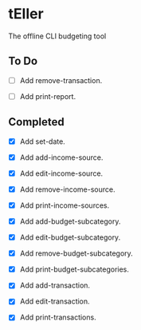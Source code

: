 # tEller

The offline CLI budgeting tool

## To Do

- [ ] Add remove-transaction.

- [ ] Add print-report.

## Completed

- [x] Add set-date.

- [x] Add add-income-source.

- [x] Add edit-income-source.

- [x] Add remove-income-source.

- [x] Add print-income-sources.

- [x] Add add-budget-subcategory.

- [x] Add edit-budget-subcategory.

- [x] Add remove-budget-subcategory.

- [x] Add print-budget-subcategories.

- [x] Add add-transaction.

- [x] Add edit-transaction.

- [x] Add print-transactions.
